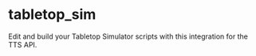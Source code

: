 # tabletop_sim
Edit and build your Tabletop Simulator scripts with this integration for the TTS API.
